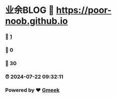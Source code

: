 # 业余BLOG :link: https://poor-noob.github.io 
### :page_facing_up: [1](https://poor-noob.github.io/tag.html) 
### :speech_balloon: 0 
### :hibiscus: 30 
### :alarm_clock: 2024-07-22 09:32:11 
### Powered by :heart: [Gmeek](https://github.com/Meekdai/Gmeek)
